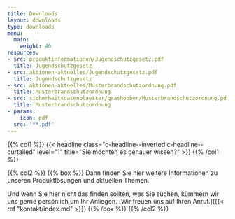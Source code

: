 ```yaml
---
title: Downloads
layout: downloads
type: downloads
menu:
  main:
    weight: 40
resources:
- src: produktinformationen/Jugendschutzgesetz.pdf
  title: Jugendschutzgesetz
- src: aktionen-aktuelles/Jugendschutzgesetz.pdf
  title: Jugendschutzgesetz
- src: aktionen-aktuelles/Musterbrandschutzordnung.pdf
  title: Musterbrandschutzordnung
- src: sicherheitsdatenblaetter/grashobber/Musterbrandschutzordnung.pdf
  title: Musterbrandschutzordnung
- params:
    icon: pdf
  src: '**.pdf'
---
```

{{% col1 %}}
{{< headline class="c-headline--inverted c-headline--curtailed" level="1" title="Sie möchten es genauer wissen?" >}}
{{% /col1 %}}

{{% col2 %}}
{{% box %}}
Dann finden Sie hier weitere Informationen zu unseren Produktlösungen und aktuellen Themen.

Und wenn Sie hier nicht das finden sollten, was Sie suchen, kümmern wir uns gerne persönlich um Ihr Anliegen. [Wir freuen uns auf Ihren Anruf.]({{< ref "kontakt/index.md" >}})
{{% /box %}}
{{% /col2 %}}
